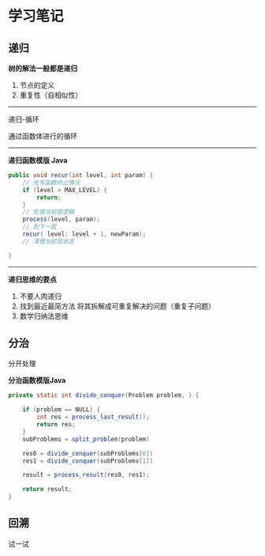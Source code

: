# 学习笔记

## 递归

**树的解法一般都是递归**

1. 节点的定义
2. 重复性（自相似性）

***

递归-循环

通过函数体进行的循环

***

**递归函数模版 Java**

```java
public void recur(int level, int param) {
    // 先写函数终止情况
    if (level > MAX_LEVEL) {
        return;
    }
    // 处理当前层逻辑
    process(level, param);
    // 到下一层
    recur( level: level + 1, newParam);
    // 清理当前层状态

}
```

***

**递归思维的要点**

1. 不要人肉递归
2. 找到最近最简方法 将其拆解成可重复解决的问题（重复子问题）
3. 数学归纳法思维

## 分治

分开处理

**分治函数模版Java**

```java
private static int divide_conquer(Problem problem, ) {

    if (problem == NULL) {
        int res = process_last_result();
        return res;
    }
    subProblems = split_problem(problem)

    res0 = divide_conquer(subProblems[0])
    res1 = divide_conquer(subProblems[1])

    result = process_result(res0, res1);

    return result;
}
```

## 回溯

试一试

